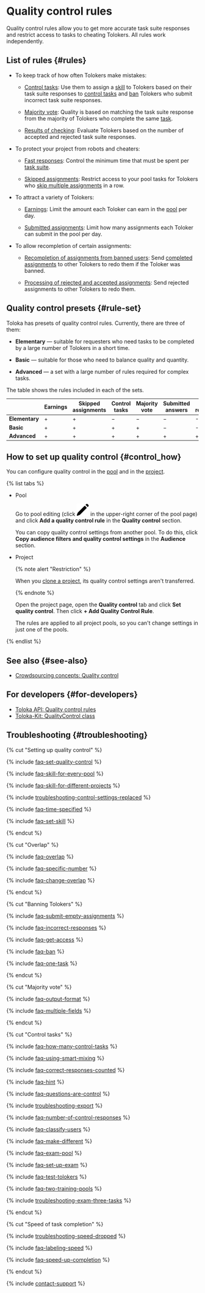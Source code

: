 # Quality control rules

Quality control rules allow you to get more accurate task suite responses and restrict access to tasks to cheating Tolokers. All rules work independently.

## List of rules {#rules}

- To keep track of how often Tolokers make mistakes:

    - [Control tasks](goldenset.md): Use them to assign a [skill](../../glossary.md#skill) to Tolokers based on their task suite responses to [control tasks](../../glossary.md#control-task) and [ban](ban.md) Tolokers who submit incorrect task suite responses.

    - [Majority vote](mvote.md): Quality is based on matching the task suite response from the majority of Tolokers who complete the same [task](../../glossary.md#task).

    - [Results of checking](reviewing-assignments.md): Evaluate Tolokers based on the number of accepted and rejected task suite responses.

- To protect your project from robots and cheaters:

    - [Fast responses](quick-answers.md): Control the minimum time that must be spent per [task suite](../../glossary.md#task-suite).

    - [Skipped assignments](skipped-assignments.md): Restrict access to your pool tasks for Tolokers who [skip multiple assignments](pool_statistic-pool.md#skipped-tasks) in a row.

- To attract a variety of Tolokers:

    - [Earnings](income.md): Limit the amount each Toloker can earn in the [pool](../../glossary.md#pool) per day.

    - [Submitted assignments](submitted-answers.md): Limit how many assignments each Toloker can submit in the pool per day.

- To allow recompletion of certain assignments:

    - [Recompletion of assignments from banned users](restore-task-overlap.md): Send [completed assignments](../../glossary.md#completed-tasks) to other Tolokers to redo them if the Toloker was banned.

    - [Processing of rejected and accepted assignments](reassessment-after-accepting.md): Send rejected assignments to other Tolokers to redo them.

## Quality control presets {#rule-set}

Toloka has presets of quality control rules. Currently, there are three of them:

- **Elementary** — suitable for requesters who need tasks to be completed by a large number of Tolokers in a short time.

- **Basic** — suitable for those who need to balance quality and quantity.

- **Advanced** — a set with a large number of rules required for complex tasks.

The table shows the rules included in each of the sets.

|                | Earnings | Skipped assignments | Control tasks | Majority vote | Submitted answers | Fast responses |
|----------------|----------|---------------------|---------------|---------------|-------------------|----------------|
| **Elementary** | +        | +                   | −             | −             | −                 | -              |
| **Basic**      | +        | +                   | +             | +             | −                 | -              |
| **Advanced**   | +        | +                   | +             | +             | +                 | +              |

## How to set up quality control {#control_how}

You can configure quality control in the [pool](qa-pool-settings.md) and in the [project](project-qa.md).

{% list tabs %}

- Pool

  Go to pool editing (click ![](../_images/location-job/project/edit-project.svg) in the upper-right corner of the pool page) and click **Add a quality control rule** in the **Quality control** section.

  You can copy quality control settings from another pool. To do this, click **Copy audience filters and quality control settings** in the **Audience** section.

- Project

  {% note alert "Restriction" %}

  When you [clone a project](project.md#clone), its quality control settings aren't transferred.

  {% endnote %}
  
  Open the project page, open the **Quality control** tab and click **Set quality control**. Then click **+ Add Quality Control Rule**.

  The rules are applied to all project pools, so you can't change settings in just one of the pools.

{% endlist %}

## See also {#see-also}

- [Crowdsourcing concepts: Quality control](https://toloka.ai/knowledgebase/quality-control/)

## For developers {#for-developers}

- [Toloka API: Quality control rules](../../api/concepts/quality_control.md)
- [Toloka-Kit: QualityControl class](../../toloka-kit/reference/toloka.client.quality_control.QualityControl.md)

## Troubleshooting {#troubleshooting}

{% cut "Setting up quality control" %}

{% include [faq-set-quality-control](../_includes/faq/pool-setup/set-quality-control.md) %}

{% include [faq-skill-for-every-pool](../_includes/faq/pool-setup/skill-for-every-pool.md) %}

{% include [faq-skill-for-different-projects](../_includes/faq/pool-setup/skill-for-different-projects.md) %}

{% include [troubleshooting-control-settings-replaced](../_includes/troubleshooting/pool-setup/control-settings-replaced.md) %}

{% include [faq-time-specified](../_includes/faq/pool-setup/time-specified.md) %}

{% include [faq-set-skill](../_includes/faq/pool-setup/set-skill.md) %}

{% endcut %}

{% cut "Overlap" %}

{% include [faq-overlap](../_includes/faq/pool-setup/overlap.md) %}

{% include [faq-specific-number](../_includes/faq/pool-setup/specific-number.md) %}

{% include [faq-change-overlap](../_includes/faq/pool-setup/change-overlap.md) %}

{% endcut %}

{% cut "Banning Tolokers" %}

{% include [faq-submit-empty-assignments](../_includes/faq/pool-setup/submit-empty-assignments.md) %}

{% include [faq-incorrect-responses](../_includes/faq/pool-setup/incorrect-responses.md) %}

{% include [faq-get-access](../_includes/faq/pool-setup/get-access.md) %}

{% include [faq-ban](../_includes/faq/pool-setup/ban.md) %}

{% include [faq-one-task](../_includes/faq/pool-setup/one-task.md) %}

{% endcut %}

{% cut "Majority vote" %}

{% include [faq-output-format](../_includes/faq/pool-setup/output-format.md) %}

{% include [faq-multiple-fields](../_includes/faq/pool-setup/multiple-fields.md) %}

{% endcut %}

{% cut "Control tasks" %}

{% include [faq-how-many-control-tasks](../_includes/faq/pool-setup/how-many-control-tasks.md) %}

{% include [faq-using-smart-mixing](../_includes/faq/adding-tasks-to-the-pool/using-smart-mixing.md) %}

{% include [faq-correct-responses-counted](../_includes/faq/pool-setup/correct-responses-counted.md) %}

{% include [faq-hint](../_includes/faq/pool-setup/hint.md) %}

{% include [faq-questions-are-control](../_includes/faq/pool-setup/questions-are-control.md) %}

{% include [troubleshooting-export](../_includes/troubleshooting/pool-setup/export.md) %}

{% include [faq-number-of-control-responses](../_includes/faq/pool-setup/number-of-control-responses.md) %}

{% include [faq-classify-users](../_includes/faq/pool-setup/classify-users.md) %}

{% include [faq-make-different](../_includes/faq/pool-setup/make-different.md) %}

{% include [faq-exam-pool](../_includes/faq/pool-setup/exam-pool.md) %}

{% include [faq-set-up-exam](../_includes/faq/pool-setup/set-up-exam.md) %}

{% include [faq-test-tolokers](../_includes/faq/pool-setup/test-tolokers.md) %}

{% include [faq-two-training-pools](../_includes/faq/pool-setup/two-training-pools.md) %}

{% include [troubleshooting-exam-three-tasks](../_includes/troubleshooting/pool-setup/exam-three-tasks.md) %}

{% endcut %}

{% cut "Speed of task completion" %}

{% include [troubleshooting-speed-dropped](../_includes/troubleshooting/pool-setup/speed-dropped.md) %}

{% include [faq-labeling-speed](../_includes/faq/project-settings/labeling-speed.md) %}

{% include [faq-speed-up-completion](../_includes/faq/pool-setup/speed-up-completion.md) %}

{% endcut %}

{% include [contact-support](../_includes/contact-support.md) %}